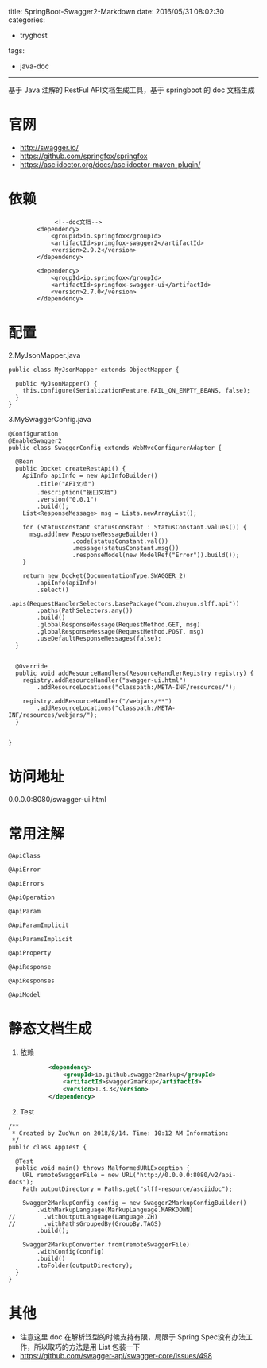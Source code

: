title: SpringBoot-Swagger2-Markdown 
date: 2016/05/31 08:02:30
categories:
 - tryghost

tags:
 - java-doc



---

基于 Java 注解的 RestFul API文档生成工具，基于 springboot 的 doc 文档生成

# 官网
* http://swagger.io/
* https://github.com/springfox/springfox
* https://asciidoctor.org/docs/asciidoctor-maven-plugin/

# 依赖
```language-xml
             <!--doc文档-->
        <dependency>
            <groupId>io.springfox</groupId>
            <artifactId>springfox-swagger2</artifactId>
            <version>2.9.2</version>
        </dependency>

        <dependency>
            <groupId>io.springfox</groupId>
            <artifactId>springfox-swagger-ui</artifactId>
            <version>2.7.0</version>
        </dependency>
```

# 配置
2.MyJsonMapper.java
```language-java
public class MyJsonMapper extends ObjectMapper {

  public MyJsonMapper() {
    this.configure(SerializationFeature.FAIL_ON_EMPTY_BEANS, false);
  }
}

```
3.MySwaggerConfig.java
```language-java
@Configuration
@EnableSwagger2
public class SwaggerConfig extends WebMvcConfigurerAdapter {

  @Bean
  public Docket createRestApi() {
    ApiInfo apiInfo = new ApiInfoBuilder()
        .title("API文档")
        .description("接口文档")
        .version("0.0.1")
        .build();
    List<ResponseMessage> msg = Lists.newArrayList();

    for (StatusConstant statusConstant : StatusConstant.values()) {
      msg.add(new ResponseMessageBuilder()
                  .code(statusConstant.val())
                  .message(statusConstant.msg())
                  .responseModel(new ModelRef("Error")).build());
    }

    return new Docket(DocumentationType.SWAGGER_2)
        .apiInfo(apiInfo)
        .select()
        .apis(RequestHandlerSelectors.basePackage("com.zhuyun.slff.api"))
        .paths(PathSelectors.any())
        .build()
        .globalResponseMessage(RequestMethod.GET, msg)
        .globalResponseMessage(RequestMethod.POST, msg)
        .useDefaultResponseMessages(false);
  }


  @Override
  public void addResourceHandlers(ResourceHandlerRegistry registry) {
    registry.addResourceHandler("swagger-ui.html")
        .addResourceLocations("classpath:/META-INF/resources/");

    registry.addResourceHandler("/webjars/**")
        .addResourceLocations("classpath:/META-INF/resources/webjars/");
  }


}

```
# 访问地址

0.0.0.0:8080/swagger-ui.html

# 常用注解
```language-java
@ApiClass

@ApiError

@ApiErrors

@ApiOperation

@ApiParam

@ApiParamImplicit

@ApiParamsImplicit

@ApiProperty

@ApiResponse

@ApiResponses

@ApiModel

```

# 静态文档生成

1. 依赖

   ```xml
           <dependency>
               <groupId>io.github.swagger2markup</groupId>
               <artifactId>swagger2markup</artifactId>
               <version>1.3.3</version>
           </dependency>
   ```

   

2. Test

```language-java
/**
 * Created by ZuoYun on 2018/8/14. Time: 10:12 AM Information:
 */
public class AppTest {

  @Test
  public void main() throws MalformedURLException {
    URL remoteSwaggerFile = new URL("http://0.0.0.0:8080/v2/api-docs");
    Path outputDirectory = Paths.get("slff-resource/asciidoc");

    Swagger2MarkupConfig config = new Swagger2MarkupConfigBuilder()
        .withMarkupLanguage(MarkupLanguage.MARKDOWN)
//        .withOutputLanguage(Language.ZH)
//        .withPathsGroupedBy(GroupBy.TAGS)
        .build();

    Swagger2MarkupConverter.from(remoteSwaggerFile)
        .withConfig(config)
        .build()
        .toFolder(outputDirectory);
  }
}
```
# 其他
 * 注意这里 doc 在解析泛型的时候支持有限，局限于 Spring Spec没有办法工作，所以取巧的方法是用 List 包装一下
 * <https://github.com/swagger-api/swagger-core/issues/498> 
